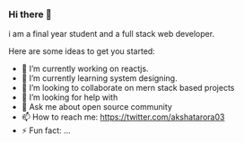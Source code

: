 ### Hi there 👋

i am a final year student and a full stack web developer.

Here are some ideas to get you started:

- 🔭 I’m currently working on reactjs.
- 🌱 I’m currently learning system designing.
- 👯 I’m looking to collaborate on mern stack based projects
- 🤔 I’m looking for help with 
- 💬 Ask me about open source community
- 📫 How to reach me: https://twitter.com/akshatarora03
- ⚡ Fun fact: ...
